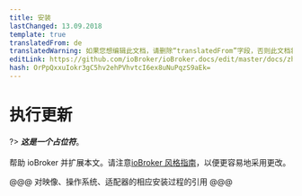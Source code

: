 ```yaml
---
title: 安装
lastChanged: 13.09.2018
template: true
translatedFrom: de
translatedWarning: 如果您想编辑此文档，请删除“translatedFrom”字段，否则此文档将再次自动翻译
editLink: https://github.com/ioBroker/ioBroker.docs/edit/master/docs/zh-cn/install/update.md
hash: OrPpQxxuIokr3gC5hv2ehPVhvtcI6ex8uNuPqzS9aEk=
---
```

# 执行更新
?> ***这是一个占位符***。<br><br>帮助 ioBroker 并扩展本文。请注意[ioBroker 风格指南](community/styleguidedoc)，以便更容易地采用更改。

@@@ 对映像、操作系统、适配器的相应安装过程的引用 @@@